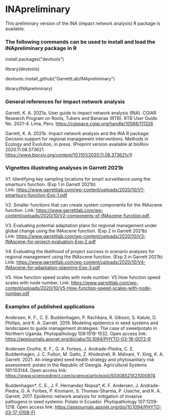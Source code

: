 # INApreliminary

This preliminary version of the INA (impact network analysis) R package is available.

### The following commands can be used to install and load the INApreliminary package in R

install.packages("devtools")

library(devtools)

devtools::install_github("GarrettLab/INApreliminary")

library(INApreliminary)

### General references for impact network analysis

Garrett, K. A. 2021a. User guide to impact network analysis (INA). CGIAR Research Program on Roots, Tubers and Bananas (RTB). RTB User Guide. No. 2021-4. Lima, Peru. https://cgspace.cgiar.org/handle/10568/111326

Garrett, K. A. 2021b. Impact network analysis and the INA R package: Decision support for regional management interventions. Methods in Ecology and Evolution, in press. (Preprint version available at bioRxiv 2020.11.08.373621. https://www.biorxiv.org/content/10.1101/2020.11.08.373621v1)

### Vignettes illustrating analyses in Garrett 2021b

V1. Identifying key sampling locations for smart surveillance using the smartsurv function. (Exp 1 in Garrett 2021b) Link: https://www.garrettlab.com/wp-content/uploads/2020/10/V1-smartsurv-function-Exp-1.pdf 

V2. Smaller functions that can create system components for the INAscene function. Link: https://www.garrettlab.com/wp-content/uploads/2020/10/V2-components-of-INAscene-function.pdf 

V3. Evaluating potential adaptation plans for regional management under global change using the INAscene function. (Exp 2 in Garrett 2021b) Link: https://www.garrettlab.com/wp-content/uploads/2020/10/V3-INAscene-for-project-evaluation-Exp-2.pdf 

V4. Evaluating the likelihood of project success in scenario analyses for regional management using the INAscene function. (Exp 3 in Garrett 2021b) Link: https://www.garrettlab.com/wp-content/uploads/2020/10/V4-INAscene-for-adaptation-planning-Exp-3.pdf

V5. How function speed scales with node number: V5 How function speed scales with node number. Link: https://www.garrettlab.com/wp-content/uploads/2020/10/V5-How-function-speed-scales-with-node-number.pdf

### Examples of published applications

Andersen, K. F., C. E. Buddenhagen, P. Rachkara, R. Gibson, S. Kalule, D. Phillips, and K. A. Garrett. 2019. Modeling epidemics in seed systems and landscapes to guide management strategies: The case of sweetpotato in Northern Uganda. Phytopathology 109:1519-1532. Open access link: https://apsjournals.apsnet.org/doi/abs/10.1094/PHYTO-03-18-0072-R 

Andersen Onofre, K. F., G. A. Forbes, J. Andrade-Piedra, C. E. Buddenhagen, J. C. Fulton, M. Gatto, Z. Khidesheli, R. Mdivani, Y. Xing, K. A. Garrett. 2021. An integrated seed health strategy and phytosanitary risk assessment: potato in the Republic of Georgia. Agricultural Systems 191:103144. Open access link: https://www.sciencedirect.com/science/article/pii/S0308521X21000974

Buddenhagen*, C. E.,  J. F. Hernandez Nopsa*, K. F. Andersen, J. Andrade-Piedra, G. A. Forbes, P. Kromann, S. Thomas-Sharma, P. Useche, and K. A. Garrett. 2017. Epidemic network analysis for mitigation of invasive pathogens in seed systems: Potato in Ecuador.  Phytopathology 107:1209-1218. Open access link: https://apsjournals.apsnet.org/doi/10.1094/PHYTO-03-17-0108-FI

